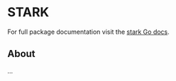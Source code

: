 # STARK

For full package documentation visit the [stark Go docs](https://pkg.go.dev/github.com/will-rowe/stark).

## About

...
